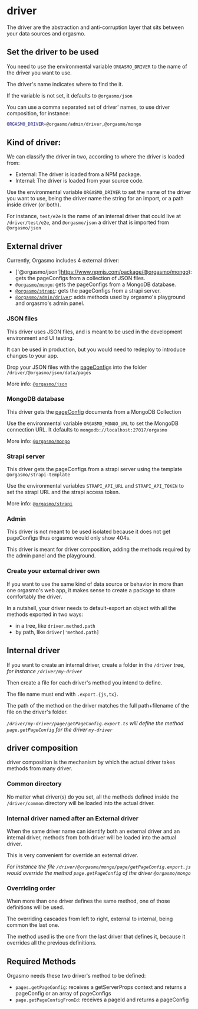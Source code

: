 # driver

The driver are the abstraction and anti-corruption layer that sits between your data sources and orgasmo.

## Set the driver to be used

You need to use the environmental variable `ORGASMO_DRIVER` to the name of the driver you want to use.

The driver's name indicates where to find the it.

If the variable is not set, it defaults to `@orgasmo/json`

You can use a comma separated set of driver' names, to use driver composition, for instance:

```sh
ORGASMO_DRIVER=@orgasmo/admin/driver,@orgasmo/mongo
```

## Kind of driver:

We can classify the driver in two, according to where the driver is loaded from:

- External: The driver is loaded from a NPM package.
- Internal: The driver is loaded from your source code.

Use the environmental variable `ORGASMO_DRIVER` to set the name of the driver you want to use, being the driver name the string for an import, or a path inside driver (or both).

For instance, `test/e2e` is the name of an internal driver that could live at `/driver/test/e2e`, and `@orgasmo/json` a driver that is imported from `@orgasmo/json`

## External driver

Currently, Orgasmo includes 4 external driver:

- [`@orgasmo/json']https://www.npmjs.com/package/@orgasmo/mongo): gets the pageConfigs from a collection of JSON files.
- [`@orgasmo/mongo`](https://www.npmjs.com/package/@orgasmo/mongo): gets the pageConfigs from a MongoDB database.
- [`@orgasmo/strapi`](https://www.npmjs.com/package/@orgasmo/strapi): gets the pageConfigs from a strapi server.
- [`@orgasmo/admin/driver`](https://www.npmjs.com/package/@orgasmo/admin): adds methods used by orgasmo's playground and orgasmo's admin panel.

### JSON files

This driver uses JSON files, and is meant to be used in the development environment and UI testing.

It can be used in production, but you would need to redeploy to introduce changes to your app.

Drop your JSON files with the [pageConfig](GettingStarted/pageConfig.md)s into the folder `/driver/@orgasmo/json/data/pages`

More info: [`@orgasmo/json`](https://www.npmjs.com/package/@orgasmo/json)

### MongoDB database

This driver gets the [pageConfig](GettingStarted/pageConfig.md) documents from a MongoDB Collection

Use the environmental variable `ORGASMO_MONGO_URL` to set the MongoDB connection URL. It defaults to `mongodb://localhost:27017/orgasmo`

More info: [`@orgasmo/mongo`](https://www.npmjs.com/package/@orgasmo/mongo)

### Strapi server

This driver gets the pageConfigs from a strapi server using the template `@orgasmo/strapi-template`

Use the environmental variables `STRAPI_API_URL` and `STRAPI_API_TOKEN` to set the strapi URL and the strapi access token.

More info: [`@orgasmo/strapi`](https://www.npmjs.com/package/@orgasmo/strapi)

### Admin

This driver is not meant to be used isolated because it does not get pageConfigs thus orgasmo would only show 404s.

This driver is meant for driver composition, adding the methods required by the admin panel and the playground.

### Create your external driver own

If you want to use the same kind of data source or behavior in more than one orgasmo's web app, it makes sense to create a package to share comfortably the driver.

In a nutshell, your driver needs to default-export an object with all the methods exported in two ways:

- in a tree, like `driver.method.path`
- by path, like `driver['method.path]`

## Internal driver

If you want to create an internal driver, create a folder in the `/driver` tree, _for instance `/driver/my-driver`_

Then create a file for each driver's method you intend to define.

The file name must end with `.export.{js,tx}`.

The path of the method on the driver matches the full path+filename of the file on the driver's folder.

_`/driver/my-driver/page/getPageConfig.export.ts` will define the method `page.getPageConfig` for the driver `my-driver`_

## driver composition

driver composition is the mechanism by which the actual driver takes methods from many driver.

### Common directory

No matter what driver(s) do you set, all the methods defined inside the `/driver/common` directory will be loaded into the actual driver.

### Internal driver named after an External driver

When the same driver name can identify both an external driver and an internal driver, methods from both driver will be loaded into the actual driver.

This is very convenient for override an external driver.

_For instance the file `/driver/@orgasmo/mongo/page/getPageConfig.export.js` would override the method `page.getPageConfig` of the driver `@orgasmo/mongo`_

### Overriding order

When more than one driver defines the same method, one of those definitions will be used.

The overriding cascades from left to right, external to internal, being common the last one.

The method used is the one from the last driver that defines it, because it overrides all the previous definitions.

## Required Methods

Orgasmo needs these two driver's method to be defined:

- `pages.getPageConfig`: receives a getServerProps context and returns a pageConfig or an array of pageConfigs
- `page.getPageConfigFromId`: receives a pageId and returns a pageConfig
